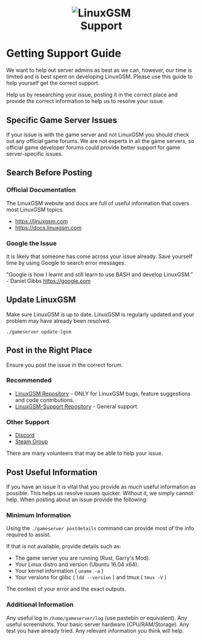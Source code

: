 
<h1 align="center">
  <br>
  <img src="https://github.com/GameServerManagers/LinuxGSM-Docs/raw/master/.gitbook/assets/linuxgsm_colour_logo_workmark_short_384.png" alt="LinuxGSM">
  <br>
  Support
  </h1>
  
# Getting Support Guide

We want to help out server admins as best as we can, however, our time is limited and is best spent on developing LinuxGSM. Please use this guide to help yourself get the correct support.

Help us by researching your issue, posting it in the correct place and provide the correct information to help us to resolve your issue.

## Specific Game Server Issues

If your issue is with the game server and not LinuxGSM you should check out any official game forums. We are not experts in all the game servers, so official game developer forums could provide better support for game server-specific issues.

## Search Before Posting

### Official Documentation

The LinuxGSM website and docs are full of useful information that covers most LinuxGSM topics.

* https://linuxgsm.com
* https://docs.linuxgsm.com

### Google the Issue

It is likely that someone has come across your issue already. Save yourself time by using Google to search error messages.

"Google is how I learnt and still learn to use BASH and develop LinuxGSM.” - Daniel Gibbs
https://google.com

## Update LinuxGSM

Make sure LinuxGSM is up to date. LinuxGSM is regularly updated and your problem may have already been resolved.

```
./gameserver update-lgsm
```

## Post in the Right Place

Ensure you post the issue in the correct forum.

### Recommended
* [LinuxGSM Repository](https://github.com/GameServerManagers/LinuxGSM/issues) - ONLY for LinuxGSM bugs, feature suggestions and code contributions.
* [LinuxGSM-Support Repository](https://github.com/GameServerManagers/LinuxGSM-Support) - General support.

### Other Support
* [Discord](https://linuxgsm.com/discord)
* [Steam Group](https://linuxgsm.com/steam)

There are many volunteers that may be able to help your issue.

## Post Useful Information

If you have an issue it is vital that you provide as much useful information as possible. This helps us resolve issues quicker. Without it, we simply cannot help. When posting about an issue provide the following:

### Minimum Information
Using the `./gameserver postdetails` command can provide most of the info required to assist.

If that is not available, provide details such as:
* The game server you are running (Rust, Garry's Mod).
* Your Linux distro and version (Ubuntu 16.04 x64).
* Your kernel information ( `uname -a` )
* Your versions for glibc ( `ldd --version` ) and tmux ( `tmux -V` )

The context of your error and the exact outputs.

### Additional Information
Any useful log in `/home/gameserver/log` (use pastebin or equivalent).
Any useful screenshots.
Your basic server hardware (CPU/RAM/Storage).
Any test you have already tried.
Any relevant information you think will help.
